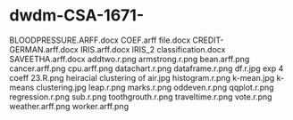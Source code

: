# dwdm-CSA-1671-
BLOODPRESSURE.ARFF.docx
COEF.arff file.docx
CREDIT-GERMAN.arff.docx
IRIS.arff.docx
IRIS_2 classification.docx
SAVEETHA.arff.docx
addtwo.r.png
armstrong.r.png
bean.arff.png
cancer.arff.png
cpu.arff.png
datachart.r.png
dataframe.r.png
df.r.jpg
exp 4 coeff 23.R.png
heiracial clustering of air.jpg
histogram.r.png
k-mean.jpg
k-means clustering.jpg
leap.r.png
marks.r.png
oddeven.r.png
qqplot.r.png
regression.r.png
sub.r.png
toothgrouth.r.png
traveltime.r.png
vote.r.png
weather.arff.png
worker.arff.png

